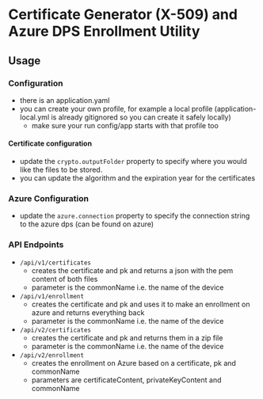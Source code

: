 # Certificate Generator (X-509) and Azure DPS Enrollment Utility


## Usage

### Configuration
- there is an application.yaml
- you can create your own profile, for example a local profile (application-local.yml is already gitignored so you can create it safely locally)
  - make sure your run config/app starts with that profile too
#### Certificate configuration
- update the `crypto.outputFolder` property to specify where you would like the files to be stored.
- you can update the algorithm and the expiration year for the certificates
### Azure Configuration
- update the `azure.connection` property to specify the connection string to the azure dps (can be found on azure)
### API Endpoints
- `/api/v1/certificates`
  - creates the certificate and pk and returns a json with the pem content of both files
  - parameter is the commonName i.e. the name of the device
- `/api/v1/enrollment`
  - creates the certificate and pk and uses it to make an enrollment on azure and returns everything back
  - parameter is the commonName i.e. the name of the device
- `/api/v2/certificates`
  - creates the certificate and pk and returns them in a zip file
  - parameter is the commonName i.e. the name of the device
- `/api/v2/enrollment`
  - creates the enrollment on Azure based on a certificate, pk and commonName
  - parameters are certificateContent, privateKeyContent and commonName
